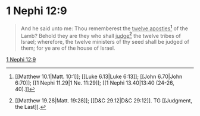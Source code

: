 # 1 Nephi 12:9

> And he said unto me: Thou rememberest the <u>twelve apostles</u>[^a] of the Lamb? Behold they are they who shall <u>judge</u>[^b] the twelve tribes of Israel; wherefore, the twelve ministers of thy seed shall be judged of them; for ye are of the house of Israel.

[1 Nephi 12:9](https://www.churchofjesuschrist.org/study/scriptures/bofm/1-ne/12?lang=eng&id=p9#p9)


[^a]: [[Matthew 10.1|Matt. 10:1]]; [[Luke 6.13|Luke 6:13]]; [[John 6.70|John 6:70]]; [[1 Nephi 11.29|1 Ne. 11:29]]; [[1 Nephi 13.40|13:40 (24-26, 40).]]
[^b]: [[Matthew 19.28|Matt. 19:28]]; [[D&C 29.12|D&C 29:12]]. TG [[Judgment, the Last]].
